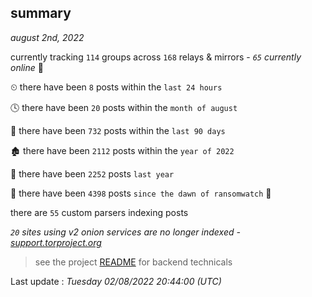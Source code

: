 
## summary
_august 2nd, 2022_

currently tracking `114` groups across `168` relays & mirrors - _`65` currently online_ 📡

⏲ there have been `8` posts within the `last 24 hours`

🕓 there have been `20` posts within the `month of august`

📅 there have been `732` posts within the `last 90 days`

🏚 there have been `2112` posts within the `year of 2022`

🚀 there have been `2252` posts `last year`

🦕 there have been `4398` posts `since the dawn of ransomwatch` 🐣

there are `55` custom parsers indexing posts

_`20` sites using v2 onion services are no longer indexed - [support.torproject.org](https://support.torproject.org/onionservices/v2-deprecation/)_

> see the project [README](https://github.com/jmousqueton/ransomwatch#readme) for backend technicals



Last update : _Tuesday 02/08/2022 20:44:00 (UTC)_

